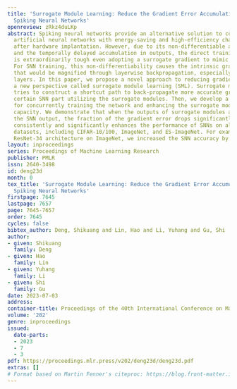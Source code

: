 ```yaml
---
title: 'Surrogate Module Learning: Reduce the Gradient Error Accumulation in Training
  Spiking Neural Networks'
openreview: zRkz4duLKp
abstract: Spiking neural networks provide an alternative solution to conventional
  artificial neural networks with energy-saving and high-efficiency characteristics
  after hardware implantation. However, due to its non-differentiable activation function
  and the temporally delayed accumulation in outputs, the direct training of SNNs
  is extraordinarily tough even adopting a surrogate gradient to mimic the backpropagation.
  For SNN training, this non-differentiability causes the intrinsic gradient error
  that would be magnified through layerwise backpropagation, especially through multiple
  layers. In this paper, we propose a novel approach to reducing gradient error from
  a new perspective called surrogate module learning (SML). Surrogate module learning
  tries to construct a shortcut path to back-propagate more accurate gradient to a
  certain SNN part utilizing the surrogate modules. Then, we develop a new loss function
  for concurrently training the network and enhancing the surrogate modules’ surrogate
  capacity. We demonstrate that when the outputs of surrogate modules are close to
  the SNN output, the fraction of the gradient error drops significantly. Our method
  consistently and significantly enhances the performance of SNNs on all experiment
  datasets, including CIFAR-10/100, ImageNet, and ES-ImageNet. For example, for spiking
  ResNet-34 architecture on ImageNet, we increased the SNN accuracy by 3.46%.
layout: inproceedings
series: Proceedings of Machine Learning Research
publisher: PMLR
issn: 2640-3498
id: deng23d
month: 0
tex_title: 'Surrogate Module Learning: Reduce the Gradient Error Accumulation in Training
  Spiking Neural Networks'
firstpage: 7645
lastpage: 7657
page: 7645-7657
order: 7645
cycles: false
bibtex_author: Deng, Shikuang and Lin, Hao and Li, Yuhang and Gu, Shi
author:
- given: Shikuang
  family: Deng
- given: Hao
  family: Lin
- given: Yuhang
  family: Li
- given: Shi
  family: Gu
date: 2023-07-03
address: 
container-title: Proceedings of the 40th International Conference on Machine Learning
volume: '202'
genre: inproceedings
issued:
  date-parts:
  - 2023
  - 7
  - 3
pdf: https://proceedings.mlr.press/v202/deng23d/deng23d.pdf
extras: []
# Format based on Martin Fenner's citeproc: https://blog.front-matter.io/posts/citeproc-yaml-for-bibliographies/
---
```

